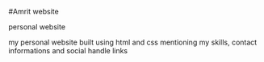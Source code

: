 #Amrit website

personal website

my personal website built using html and css mentioning my skills, contact informations and social handle links
